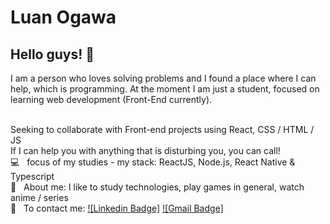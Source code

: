 # Luan Ogawa

## Hello guys! 👋
I am a person who loves solving problems and I found a place where I can help, which is programming.
At the moment I am just a student, focused on learning web development (Front-End currently).

 <br/> Seeking to collaborate with Front-end projects using React, CSS / HTML / JS
 <br/> If I can help you with anything that is disturbing you, you can call!
 <br/> :computer: &nbsp; focus of my studies - my stack: ReactJS, Node.js, React Native & Typescript
 <br/> 💬  &nbsp; About me: I like to study technologies, play games in general, watch anime / series
 <br/> :email: &nbsp; To contact me: [![Linkedin Badge]](https://www.linkedin.com/in/luan-ogawa/)
[![Gmail Badge]](mailto:ogawa.luan@gmail.com)

